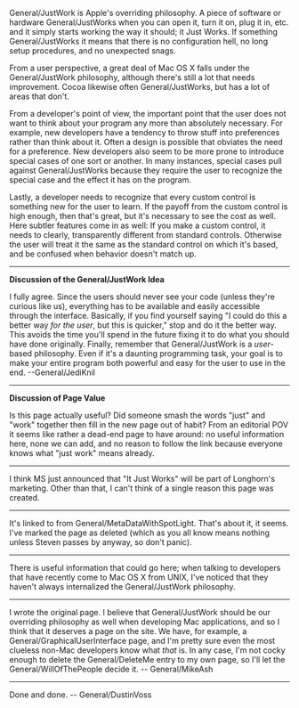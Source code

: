 General/JustWork is Apple's overriding philosophy. A piece of software or hardware General/JustWork<nowiki/>s when you can open it, turn it on, plug it in, etc. and it simply starts working the way it should; it Just Works. If something General/JustWork<nowiki/>s it means that there is no configuration hell, no long setup procedures, and no unexpected snags.

From a user perspective, a great deal of Mac OS X falls under the General/JustWork philosophy, although there's still a lot that needs improvement. Cocoa likewise often General/JustWork<nowiki/>s, but has a lot of areas that don't.

From a developer's point of view, the important point that the user does not want to think about your program any more than absolutely necessary. For example, new developers have a tendency to throw stuff into preferences rather than think about it.  Often a design is possible that obviates the need for a preference. New developers also seem to be more prone to introduce special cases of one sort or another. In many instances, special cases pull against General/JustWorks because they require the user to recognize the special case and the effect it has on the program.

Lastly, a developer needs to recognize that every custom control is something new for the user to learn. If the payoff from the custom control is high enough, then that's great, but it's necessary to see the cost as well. Here subtler features come in as well: If you make a custom control, it needs to clearly, transparently different from standard controls. Otherwise the user will treat it the same as the standard control on which it's based, and be confused when behavior doesn't match up.

----
**Discussion of the General/JustWork Idea**

I fully agree. Since the users should never see your code (unless they're curious like us), everything has to be available and easily accessible through the interface. Basically, if you find yourself saying "I could do this a better way *for the user*, but this is quicker," stop and do it the better way. This avoids the time you'll spend in the future fixing it to do what you should have done originally. Finally, remember that General/JustWork is a *user*-based philosophy. Even if it's a daunting programming task, your goal is to make your entire program both powerful and easy for the user to use in the end. --General/JediKnil

----
**Discussion of Page Value**

Is this page actually useful? Did someone smash the words "just" and "work" together then fill in the new page out of habit? From an editorial POV it seems like rather a dead-end page to have around: no useful information here, none we can add, and no reason to follow the link because everyone knows what "just work" means already.

----
I think MS just announced that "It Just Works" will be part of Longhorn's marketing. Other than that, I can't think of a single reason this page was created.

----
It's linked to from General/MetaDataWithSpotLight. That's about it, it seems. I've marked the page as deleted (which as you all know means nothing unless Steven passes by anyway, so don't panic).

----
There is useful information that could go here; when talking to developers that have recently come to Mac OS X from UNIX, I've noticed that they haven't always internalized the General/JustWork philosophy.  

----
I wrote the original page. I believe that General/JustWork should be our overriding philosophy as well when developing Mac applications, and so I think that it deserves a page on the site. We have, for example, a General/GraphicalUserInterface page, and I'm pretty sure even the most clueless non-Mac developers know what *that* is. In any case, I'm not cocky enough to delete the General/DeleteMe entry to my own page, so I'll let the General/WillOfThePeople decide it. -- General/MikeAsh

----
Done and done. -- General/DustinVoss